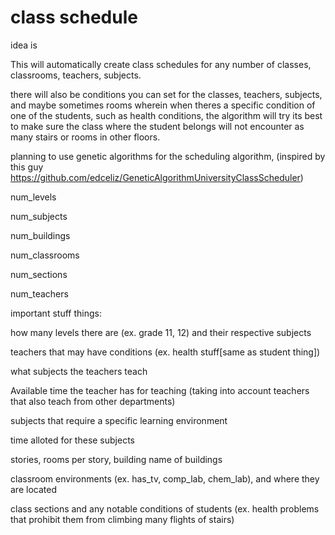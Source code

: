 # class schedule 

idea is

This will automatically create class schedules for any number of classes, classrooms, teachers, subjects.

there will also be conditions you can set for the classes, teachers, subjects, and maybe sometimes rooms
wherein when theres a specific condition of one of the students, such as health conditions, the algorithm will try its best
to make sure the class where the student belongs will not encounter as many stairs or rooms in other floors.

planning to use genetic algorithms for the scheduling algorithm, (inspired by this guy https://github.com/edceliz/GeneticAlgorithmUniversityClassScheduler)

num_levels

num_subjects 

num_buildings 

num_classrooms 

num_sections 



num_teachers 



important stuff things:

how many levels there are (ex. grade 11, 12) and their respective subjects

teachers that may have conditions (ex. health stuff[same as student thing])

what subjects the teachers teach

Available time the teacher has for teaching (taking into account teachers that also teach from other departments)

subjects that require a specific learning environment

time alloted for these subjects

stories, rooms per story, building name of buildings

classroom environments (ex. has_tv, comp_lab, chem_lab), and where they are located

class sections and any notable conditions of students (ex. health problems that prohibit them from climbing many flights of stairs)












 
